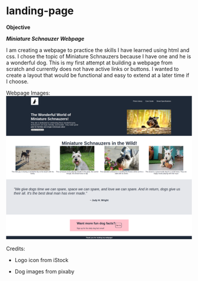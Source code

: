 # landing-page

**Objective**

***Miniature Schnauzer Webpage***

I am creating a webpage to practice the skills I have learned using html and css. I chose the topic of Miniature Schnauzers because I have one and he is a wonderful dog. This is my first attempt at building a webpage from scratch and currently does not have active links or buttons. I wanted to create a layout that would be functional and easy to extend at a later time if I choose.

Webpage Images:
![](Images/webpagetop.png)
![](Images/webpagebottom.png)

Credits:

* Logo icon from iStock

* Dog images from pixaby

